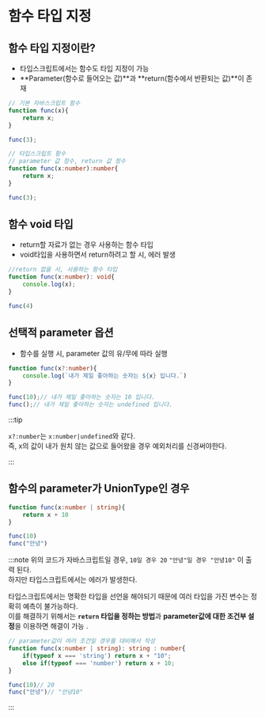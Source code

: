 # 함수 타입 지정

## 함수 타입 지정이란?
- 타입스크립트에서는 함수도 타입 지정이 가능
- **Parameter(함수로 들어오는 값)**과 **return(함수에서 반환되는 값)**이 존재

```ts
// 기본 자바스크립트 함수
function func(x){
    return x;
}

func(3);

// 타입스크립트 함수
// parameter 값 정수, return 값 정수
function func(x:number):number{
    return x;
}

func(3);
```

## 함수 void 타입

- return할 자료가 없는 경우 사용하는 함수 타입
- void타입을 사용하면서 return하려고 할 시, 에러 발생

```ts
//return 없을 시, 사용하는 함수 타입
function func(x:number): void{
    console.log(x);
}

func(4)
```

## 선택적 parameter 옵션
- 함수를 실행 시, parameter 값의 유/무에 따라 실행

```ts
function func(x?:number){
    console.log(`내가 제일 좋아하는 숫자는 ${x} 입니다.`)
}

func(10);// 내가 제일 좋아하는 숫자는 10 입니다.
func();// 내가 제일 좋아하는 숫자는 undefined 입니다.
```

:::tip

`x?:number`는 `x:number|undefined`와 같다.<br/>
즉, x의 값이 내가 원치 않는 값으로 들어왔을 경우 예외처리를 신경써야한다.

:::

## 함수의 parameter가 UnionType인 경우

```ts
function func(x:number | string){
    return x + 10
}

func(10)
func("안녕")
```

:::note
위의 코드가 자바스크립트일 경우, `10일 경우 20` `"안녕"일 경우 "안녕10"` 이 출력 된다.<br/>
하지만 타입스크립트에서는 에러가 발생한다.<br/>

타입스크립트에서는 명확한 타입을 선언을 해야되기 때문에 여러 타입을 가진 변수는 정확히 예측이 불가능하다.<br/>
이를 해결하기 위해서는 **`return` 타입을 정하는 방법**과 **parameter값에 대한 조건부 설정**을 이용하면 해결이 가능  .

```ts title="함수 parameter가 UnionType일 경우 개선"
// parameter값이 여러 조건일 경우를 대비해서 작성
function func(x:number | string): string : number{
    if(typeof x === 'string') return x + "10";
    else if(typeof === 'number') return x + 10;
}

func(10)// 20
func("안녕")// "안녕10"
```
:::

